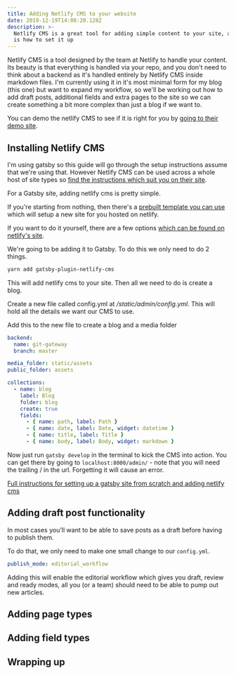 ```yaml
---
title: Adding Netlify CMS to your website
date: 2019-12-19T14:08:20.128Z
description: >-
  Netlify CMS is a great tool for adding simple content to your site, and this
  is how to set it up
---
```

Netlify CMS is a tool designed by the team at Netlify to handle your content. Its beauty is that everything is handled via your repo, and you don't need to think about a backend as it's handled entirely by Netlify CMS inside markdown files. I'm currently using it in it's most minimal form for my blog (this one) but want to expand my workflow, so we'll be working out how to add draft posts, additional fields and extra pages to the site so we can create something a bit more complex than just a blog if we want to.

You can demo the netlify CMS to see if it is right for you by [going to their demo site](https://cms.netlify.com/#/collections/posts).

## Installing Netlify CMS

I'm using gatsby so this guide will go through the setup instructions assume that we're using that. However Netlify CMS can be used across a whole host of site types so [find the instructions which suit you on their site](https://www.netlifycms.org/docs/start-with-a-template/).

For a Gatsby site, adding netlify cms is pretty simple.

If you're starting from nothing, then there's a [prebuilt template you can use](https://www.netlifycms.org/docs/start-with-a-template/) which will setup a new site for you hosted on netlify.

If you want to do it yourself, there are a few options [which can be found on netlify's site](https://www.netlifycms.org/docs/add-to-your-site/). 

We're going to be adding it to Gatsby. To do this we only need to do 2 things.

```sh
yarn add gatsby-plugin-netlify-cms
```

This will add netlify cms to your site. Then all we need to do is create a blog.

Create a new file called config.yml at */static/admin/config.yml*. This will hold all the details we want our CMS to use.

Add this to the new file to create a blog and a media folder

```yml
backend:   
  name: git-gateway
  branch: master

media_folder: static/assets
public_folder: assets

collections:
  - name: blog
    label: Blog
    folder: blog     
    create: true     
    fields:
      - { name: path, label: Path }
      - { name: date, label: Date, widget: datetime }
      - { name: title, label: Title }
      - { name: body, label: Body, widget: markdown }
```

Now just run `gatsby develop` in the terminal to kick the CMS into action. You can get there by going to `localhost:8000/admin/` - note that you will need the trailing / in the url. Forgetting it will cause an error.

[Full instructions for setting up a gatsby site from scratch and adding netlify cms](https://www.gatsbyjs.org/docs/sourcing-from-netlify-cms/)

## Adding draft post functionality

In most cases you'll want to be able to save posts as a draft before having to publish them.

To do that, we only need to make one small change to our `config.yml`.

```yml
publish_mode: editorial_workflow
```

Adding this will enable the editorial workflow which gives you draft, review and ready modes, all you (or a team) should need to be able to pump out new articles.

## Adding page types

## Adding field types

## Wrapping up



